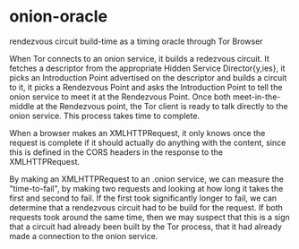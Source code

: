 # onion-oracle
rendezvous circuit build-time as a timing oracle through Tor Browser

When Tor connects to an onion service, it builds a redezvous circuit. It fetches a descriptor from the appropriate Hidden Service Director{y,ies}, it picks an Introduction Point advertised on the descriptor and builds a circuit to it, it picks a Rendezvous Point and asks the Introduction Point to tell the onion service to meet it at the Rendezvous Point. Once both meet-in-the-middle at the Rendezvous point, the Tor client is ready to talk directly to the onion service. This process takes time to complete.

When a browser makes an XMLHTTPRequest, it only knows once the request is complete if it should actually do anything with the content, since this is defined in the CORS headers in the response to the XMLHTTPRequest.

By making an XMLHTTPRequest to an .onion service, we can measure the "time-to-fail", by making two requests and looking at how long it takes the first and second to fail. If the first took significantly longer to fail, we can determine that a rendezvous circuit had to be build for the request. If both requests took around the same time, then we may suspect that this is a sign that a circuit had already been built by the Tor process, that it had already made a connection to the onion service.
